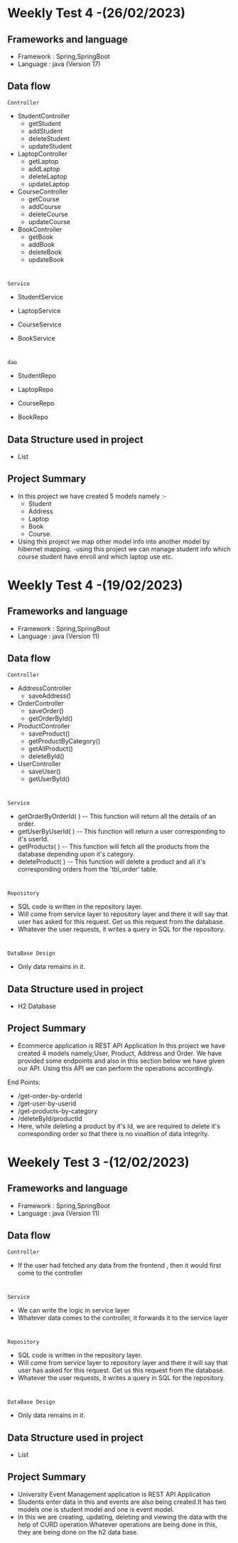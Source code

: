 # Weekly Test 4 -(26/02/2023)

## Frameworks and language
* Framework : Spring,SpringBoot
* Language : java (Version 17)

## Data flow
    Controller

* StudentController
  * getStudent
  * addStudent
  * deleteStudent
  * updateStudent
* LaptopController
  * getLaptop
  * addLaptop
  * deleteLaptop
  * updateLaptop
* CourseController
  * getCourse
  * addCourse
  * deleteCourse
  * updateCourse
* BookController
  * getBook
  * addBook
  * deleteBook
  * updateBook

#
    Service

* StudentService
  
* LaptopService
  
* CourseService
  
* BookService

#
    dao

* StudentRepo

* LaptopRepo

* CourseRepo

* BookRepo


## Data Structure used in project

* List

## Project Summary

* In this project we have created 5 models namely :- 
  * Student 
  * Address
  * Laptop
  * Book 
  * Course.
* Using this project we map other model info into another model by hibernet mapping. -using this project we can manage student info which course student have enroll and which laptop use etc.
  
# Weekly Test 4 -(19/02/2023)
## Frameworks and language

* Framework : Spring,SpringBoot
* Language : java (Version 11)

## Data flow
    Controller

* AddressController
  * saveAddress()
* OrderController
  * saveOrder()
  * getOrderById()
* ProductController
  * saveProduct()
  * getProductByCategory()
  * getAllProduct()
  * deleteById()
* UserController
  * saveUser()
  * getUserById()
#
    Service
* getOrderByOrderId( ) -- This function will return all the details of an order.
* getUserByUserId( ) -- This function will return a user corresponding to it's userId.
* getProducts( ) -- This function will fetch all the products from the database depending upon it's category.
* deleteProduct( ) -- This function will delete a product and all it's corresponding orders from the 'tbl_order' table.

#
    Repository
* SQL code is written in the repository layer.
* Will come from service layer to repository layer and there it will say that user has asked for this request.  Get us this request from the database.
* Whatever the user requests, it writes a query in SQL for the repository.
#
    DataBase Design
* Only data remains in it.

## Data Structure used in project
* H2 Database

## Project Summary
* Ecommerce  application is REST API Application In this project we have created 4 models namely;User, Product, Address and Order. We have provided some endpoints and also in this section below we have given our API. Using this API we can perform the operations accordingly.



End Points:

* /get-order-by-orderId
* /get-user-by-userid
* /get-products-by-category
* /deleteById/productId
*  Here, while deleting a product by it's Id, we are required to delete it's corresponding order so that there is no vioaltion of data integrity.

# Weekely Test 3 -(12/02/2023)
## Frameworks and language

* Framework : Spring,SpringBoot
* Language : java (Version 11)

## Data flow
    Controller

* If the user had fetched any data from the frontend , then it would first come to the controller
#
    Service
* We can write the logic in service layer
* Whatever data comes to the controller, it forwards it to the service layer

#
    Repository
* SQL code is written in the repository layer.
* Will come from service layer to repository layer and there it will say that user has asked for this request.  Get us this request from the database.
* Whatever the user requests, it writes a query in SQL for the repository.
#
    DataBase Design
* Only data remains in it.

## Data Structure used in project
* List

## Project Summary
* University Event Management application is REST API Application
* Students enter data in this and events are also being created.It has two models one is student model and one is event model.
* In this we are creating, updating, deleting and viewing the data with the help of CURD operation.Whatever operations are being done in this, they are being done on the h2 data base.
